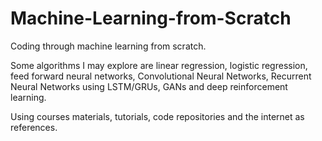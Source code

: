 # Machine-Learning-from-Scratch
Coding through machine learning from scratch.

Some algorithms I may explore are linear regression, logistic regression, feed forward neural networks,
Convolutional Neural Networks, Recurrent Neural Networks using LSTM/GRUs, GANs and deep reinforcement learning.

Using courses materials, tutorials, code repositories and the internet as references.
